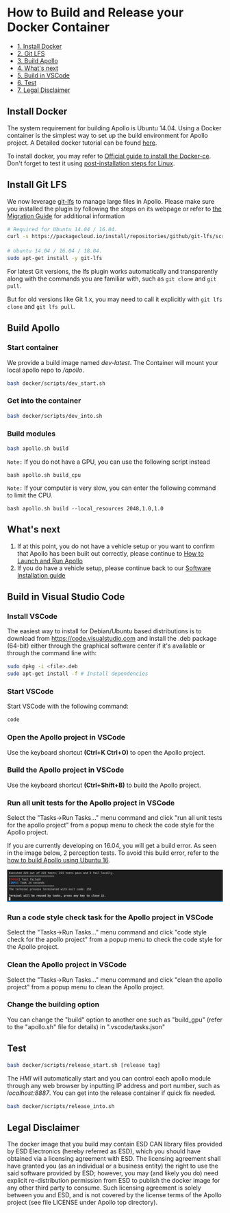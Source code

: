 # How to Build and Release your Docker Container

* [1. Install Docker](#install-docker)
* [2. Git LFS](#install-git-lfs)
* [3. Build Apollo](#build-apollo)
* [4. What's next](#what's-next)
* [5. Build in VSCode](#build-in-visual-studio-code)
* [6. Test](#test)
* [7. Legal Disclaimer](#legal-disclaimer)

## Install Docker
The system requirement for building Apollo is Ubuntu 14.04. Using a Docker container is the simplest way to set up the build environment for Apollo project. A Detailed docker tutorial can be found [here](https://docs.docker.com/).

To install docker, you may refer to
[Official guide to install the Docker-ce](https://docs.docker.com/install/linux/docker-ce/ubuntu).
Don't forget to test it using 
[post-installation steps for Linux](https://docs.docker.com/install/linux/linux-postinstall).

## Install Git LFS

We now leverage [git-lfs](https://git-lfs.github.com) to manage large files in Apollo. Please make sure you installed the plugin by following the steps on its webpage or refer to [the Migration Guide](https://github.com/ApolloAuto/apollo/blob/master/docs/howto/how_to_migrate_to_the_updated_apollo_master_from_old_versions.md) for additional information

```bash
# Required for Ubuntu 14.04 / 16.04.
curl -s https://packagecloud.io/install/repositories/github/git-lfs/script.deb.sh | sudo bash

# Ubuntu 14.04 / 16.04 / 18.04.
sudo apt-get install -y git-lfs
```

For latest Git versions, the lfs plugin works automatically and transparently
along with the commands you are familiar with, such as `git clone` and `git pull`.

But for old versions like Git 1.x, you may need to call it explicitly with
`git lfs clone` and `git lfs pull`.


## Build Apollo

### Start container
We provide a build image named *dev-latest*. The Container will mount your local apollo repo to */apollo*.
```bash
bash docker/scripts/dev_start.sh
```
### Get into the container
```bash
bash docker/scripts/dev_into.sh
```
### Build modules
```bash
bash apollo.sh build
```
`Note:` If you do not have a GPU, you can use the following script instead

```
bash apollo.sh build_cpu
```

`Note:` If your computer is very slow, you can enter the following command to limit the CPU.

```
bash apollo.sh build --local_resources 2048,1.0,1.0
```

## What's next

1. If at this point, you do not have a vehicle setup or you want to confirm that Apollo has been built out correctly, please continue to [How to Launch and Run Apollo](how_to_launch_Apollo.md)
2. If you do have a vehicle setup, please continue back to our [Software Installation guide](https://github.com/ApolloAuto/apollo/blob/master/docs/quickstart/apollo_software_installation_guide.md)

## Build in Visual Studio Code
### Install VSCode
The easiest way to install for Debian/Ubuntu based distributions is to download from  https://code.visualstudio.com and install the .deb package (64-bit) either through the graphical software center if it's available or through the command line with:
```bash
sudo dpkg -i <file>.deb
sudo apt-get install -f # Install dependencies
```
### Start VSCode
Start VSCode with the following command: 
```bash
code
```
### Open the Apollo project in VSCode
Use the keyboard shortcut **(Ctrl+K Ctrl+O)** to open the Apollo project. 
### Build the Apollo project in VSCode
Use the keyboard shortcut **(Ctrl+Shift+B)** to build the Apollo project. 
### Run all unit tests for the Apollo project in VSCode
Select the "Tasks->Run Tasks..." menu command and click "run all unit tests for the apollo project" from a popup menu to check the code style for the Apollo project. 

If you are currently developing on 16.04, you will get a build error.
As seen in the image below, 2 perception tests. To avoid this build error, refer to the [how to build Apollo using Ubuntu 16](how_to_run_apollo_2.5_with_ubuntu16.md).

![Build error](images/build_fail.png)

### Run a code style check task for the Apollo project in VSCode
Select the "Tasks->Run Tasks..." menu command and click "code style check for the apollo project" from a popup menu to check the code style for the Apollo project. 
### Clean the Apollo project in VSCode
Select the "Tasks->Run Tasks..." menu command and click "clean the apollo project" from a popup menu to clean the Apollo project. 
### Change the building option
 You can change the "build" option to another one such as "build_gpu" (refer to the "apollo.sh" file for details) in ".vscode/tasks.json"

## <span id="test">Test</span>
```bash
bash docker/scripts/release_start.sh [release tag]
```
The *HMI* will automatically start and you can control each apollo module through any web browser by inputting IP address and port number, such as *localhost:8887*. You can get into the release container if quick fix needed.
```bash
bash docker/scripts/release_into.sh
```

## Legal Disclaimer
The docker image that you build may contain ESD CAN library files provided by ESD Electronics (hereby referred as ESD), which you should have obtained via a licensing agreement with ESD. The licensing agreement shall have granted you (as an individual or a business entity) the right to use the said software provided by ESD; however, you may (and likely you do) need explicit re-distribution permission from ESD to publish the docker image for any other third party to consume. Such licensing agreement is solely between you and ESD, and is not covered by the license terms of the Apollo project (see file LICENSE under Apollo top directory).
